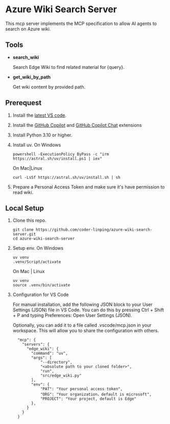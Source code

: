 # Azure Wiki Search Server
This mcp server implements the MCP specification to allow AI agents to search on Azure wiki.

## Tools
* __search_wiki__

    Search Edge Wiki to find related material for {query}.
* __get_wiki_by_path__

    Get wiki content by provided path.

## Prerequest 
1. Install the [latest VS code](https://code.visualstudio.com/download).
2. Install the [GitHub Copilot](https://marketplace.visualstudio.com/items?itemName=GitHub.copilot) and [GitHub Copilot Chat](https://marketplace.visualstudio.com/items?itemName=GitHub.copilot-chat) extensions
3. Install Python 3.10 or higher.
4. Install uv.
    On Windows
    ```
    powershell -ExecutionPolicy ByPass -c "irm https://astral.sh/uv/install.ps1 | iex"
    ```

    On Mac|Linux
    ```
    curl -LsSf https://astral.sh/uv/install.sh | sh
    ```
5. Prepare a Personal Access Token and make sure it's have permission to read wiki.

## Local Setup
1. Clone this repo.
    ```
    git clone https://github.com/coder-linping/azure-wiki-search-server.git 
    cd azure-wiki-search-server
    ```
2. Setup env.
    On Windows
    ```
    uv venv
    .venv/Script/activate
    ```

    On Mac | Linux
    ```
    uv venv
    source .venv/bin/activate
    ```
3. Configuration for VS Code

    For manual installation, add the following JSON block to your User Settings (JSON) file in VS Code. You can do this by pressing Ctrl + Shift + P and typing Preferences: Open User Settings (JSON).

    Optionally, you can add it to a file called .vscode/mcp.json in your workspace. This will allow you to share the configuration with others.

    ```
      "mcp": {
        "servers": {
          "edge_wiki": {
            "command": "uv",
            "args": [
                "--directory",
                "<absolute path to your cloned folder>",
                "run",
                "src/edge_wiki.py"
            ],
            "env": {
                "PAT": "Your personal access token",
                "ORG": "Your organization，default is microsoft",
                "PROJECT": "Your project, default is Edge"
            },
          }
        }
      }
    ```
